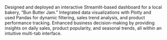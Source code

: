 Designed and deployed an interactive Streamlit-based dashboard for a local bakery, “Bun Butter Jam.” Integrated data visualizations with Plotly and used Pandas for dynamic filtering, sales trend analysis, and product performance tracking. Enhanced business decision-making by providing insights on daily sales, product popularity, and seasonal trends, all within an intuitive multi-tab interface.
